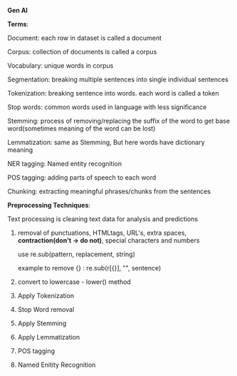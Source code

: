 **Gen AI**

**Terms**:

Document: each row in dataset is called a document

Corpus: collection of documents is called a corpus

Vocabulary: unique words in corpus

Segmentation: breaking multiple sentences into single individual sentences

Tokenization: breaking sentence into words. each word is called a token

Stop words: common words used in language with less significance

Stemming: process of removing/replacing the suffix of the word to get base word(sometimes meaning of the word can be lost)

Lemmatization: same as Stemming, But here words have dictionary meaning

NER tagging: Named entity recognition

POS tagging: adding parts of speech to each word

Chunking: extracting meaningful phrases/chunks from the sentences


**Preprocessing Techniques**:

Text processing is cleaning text data for analysis and predictions
  1. removal of punctuations, HTMLtags, URL's, extra spaces, **contraction(don't -> do not)**, special characters and numbers

      use re.sub(pattern, replacement, string)
      
      example to remove {} : re.sub(r[\{\}], "", sentence)
  
  3. convert to lowercase - lower() method 
  4. Apply Tokenization
  5. Stop Word removal
  6. Apply Stemming
  7. Apply Lemmatization
  8. POS tagging
  9. Named Enitity Recognition
 
 




